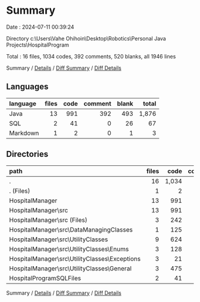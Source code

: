 # Summary

Date : 2024-07-11 00:39:24

Directory c:\\Users\\Vahe Ohihoin\\Desktop\\Robotics\\Personal Java Projects\\HospitalProgram

Total : 16 files,  1034 codes, 392 comments, 520 blanks, all 1946 lines

Summary / [Details](details.md) / [Diff Summary](diff.md) / [Diff Details](diff-details.md)

## Languages
| language | files | code | comment | blank | total |
| :--- | ---: | ---: | ---: | ---: | ---: |
| Java | 13 | 991 | 392 | 493 | 1,876 |
| SQL | 2 | 41 | 0 | 26 | 67 |
| Markdown | 1 | 2 | 0 | 1 | 3 |

## Directories
| path | files | code | comment | blank | total |
| :--- | ---: | ---: | ---: | ---: | ---: |
| . | 16 | 1,034 | 392 | 520 | 1,946 |
| . (Files) | 1 | 2 | 0 | 1 | 3 |
| HospitalManager | 13 | 991 | 392 | 493 | 1,876 |
| HospitalManager\\src | 13 | 991 | 392 | 493 | 1,876 |
| HospitalManager\\src (Files) | 3 | 242 | 91 | 123 | 456 |
| HospitalManager\\src\\DataManagingClasses | 1 | 125 | 77 | 76 | 278 |
| HospitalManager\\src\\UtilityClasses | 9 | 624 | 224 | 294 | 1,142 |
| HospitalManager\\src\\UtilityClasses\\Enums | 3 | 128 | 20 | 35 | 183 |
| HospitalManager\\src\\UtilityClasses\\Exceptions | 3 | 21 | 15 | 18 | 54 |
| HospitalManager\\src\\UtilityClasses\\General | 3 | 475 | 189 | 241 | 905 |
| HospitalProgramSQLFiles | 2 | 41 | 0 | 26 | 67 |

Summary / [Details](details.md) / [Diff Summary](diff.md) / [Diff Details](diff-details.md)